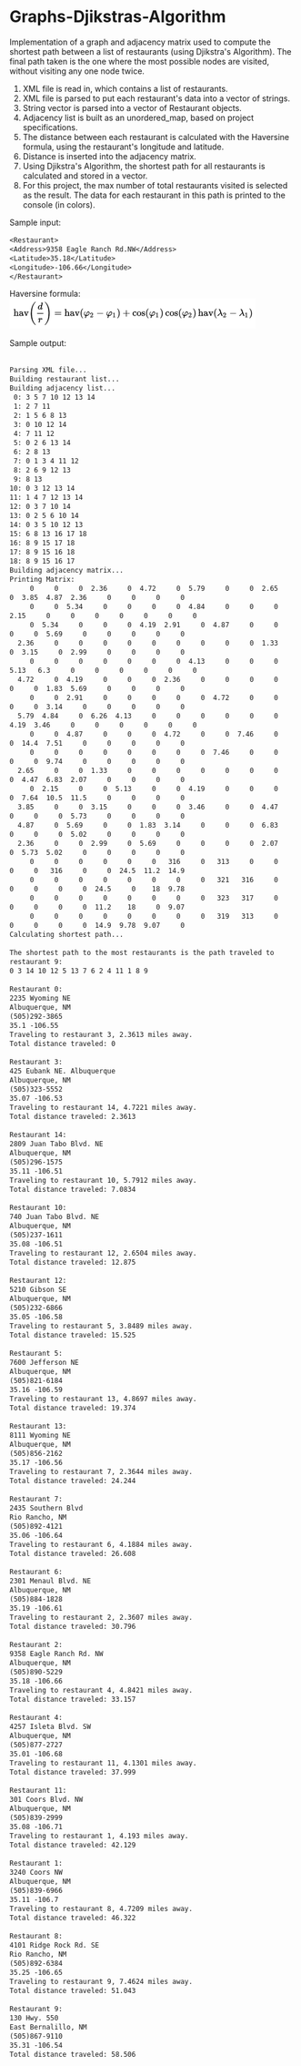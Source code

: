 # Graphs-Djikstras-Algorithm
Implementation of a graph and adjacency matrix used to compute the shortest path between a list of restaurants (using Djikstra's Algorithm). The final path taken is the one where the most possible nodes are visited, without visiting any one node twice.

1. XML file is read in, which contains a list of restaurants.
2. XML file is parsed to put each restaurant's data into a vector of strings.
3. String vector is parsed into a vector of Restaurant objects.
4. Adjacency list is built as an unordered_map, based on project specifications.
5. The distance between each restaurant is calculated with the Haversine formula, using the restaurant's longitude and latitude.
6. Distance is inserted into the adjacency matrix.
7. Using Djikstra's Algorithm, the shortest path for all restaurants is calculated and stored in a vector.
8. For this project, the max number of total restaurants visited is selected as the result. The data for each restaurant in this path is printed to the console (in colors).

Sample input:
```
<Restaurant>
<Address>9358 Eagle Ranch Rd.NW</Address>
<Latitude>35.18</Latitude>
<Longitude>-106.66</Longitude>
</Restaurant>
```
Haversine formula:
![Haversine Formula image](https://github.com/niente/Graphs-Djikstras-Algorithm/blob/master/haversineformula.png)


Sample output:

```Opening input file: Restaurants.XML

Parsing XML file...
Building restaurant list...
Building adjacency list...
 0: 3 5 7 10 12 13 14
 1: 2 7 11
 2: 1 5 6 8 13
 3: 0 10 12 14
 4: 7 11 12
 5: 0 2 6 13 14
 6: 2 8 13
 7: 0 1 3 4 11 12
 8: 2 6 9 12 13
 9: 8 13
10: 0 3 12 13 14
11: 1 4 7 12 13 14
12: 0 3 7 10 14
13: 0 2 5 6 10 14
14: 0 3 5 10 12 13
15: 6 8 13 16 17 18
16: 8 9 15 17 18
17: 8 9 15 16 18
18: 8 9 15 16 17
Building adjacency matrix...
Printing Matrix:
     0     0     0  2.36     0  4.72     0  5.79     0     0  2.65     0  3.85  4.87  2.36     0     0     0     0
     0     0  5.34     0     0     0     0  4.84     0     0     0  2.15     0     0     0     0     0     0     0
     0  5.34     0     0     0  4.19  2.91     0  4.87     0     0     0     0  5.69     0     0     0     0     0
  2.36     0     0     0     0     0     0     0     0     0  1.33     0  3.15     0  2.99     0     0     0     0
     0     0     0     0     0     0     0  4.13     0     0     0  5.13   6.3     0     0     0     0     0     0
  4.72     0  4.19     0     0     0  2.36     0     0     0     0     0     0  1.83  5.69     0     0     0     0
     0     0  2.91     0     0     0     0     0  4.72     0     0     0     0  3.14     0     0     0     0     0
  5.79  4.84     0  6.26  4.13     0     0     0     0     0     0  4.19  3.46     0     0     0     0     0     0
     0     0  4.87     0     0     0  4.72     0     0  7.46     0     0  14.4  7.51     0     0     0     0     0
     0     0     0     0     0     0     0     0  7.46     0     0     0     0  9.74     0     0     0     0     0
  2.65     0     0  1.33     0     0     0     0     0     0     0     0  4.47  6.83  2.07     0     0     0     0
     0  2.15     0     0  5.13     0     0  4.19     0     0     0     0  7.64  10.5  11.5     0     0     0     0
  3.85     0     0  3.15     0     0     0  3.46     0     0  4.47     0     0     0  5.73     0     0     0     0
  4.87     0  5.69     0     0  1.83  3.14     0     0     0  6.83     0     0     0  5.02     0     0     0     0
  2.36     0     0  2.99     0  5.69     0     0     0     0  2.07     0  5.73  5.02     0     0     0     0     0
     0     0     0     0     0     0   316     0   313     0     0     0     0   316     0     0  24.5  11.2  14.9
     0     0     0     0     0     0     0     0   321   316     0     0     0     0     0  24.5     0    18  9.78
     0     0     0     0     0     0     0     0   323   317     0     0     0     0     0  11.2    18     0  9.07
     0     0     0     0     0     0     0     0   319   313     0     0     0     0     0  14.9  9.78  9.07     0
Calculating shortest path...

The shortest path to the most restaurants is the path traveled to restaurant 9:
0 3 14 10 12 5 13 7 6 2 4 11 1 8 9

Restaurant 0:
2235 Wyoming NE
Albuquerque, NM
(505)292-3865
35.1 -106.55
Traveling to restaurant 3, 2.3613 miles away.
Total distance traveled: 0

Restaurant 3:
425 Eubank NE. Albuquerque
Albuquerque, NM
(505)323-5552
35.07 -106.53
Traveling to restaurant 14, 4.7221 miles away.
Total distance traveled: 2.3613

Restaurant 14:
2809 Juan Tabo Blvd. NE
Albuquerque, NM
(505)296-1575
35.11 -106.51
Traveling to restaurant 10, 5.7912 miles away.
Total distance traveled: 7.0834

Restaurant 10:
740 Juan Tabo Blvd. NE
Albuquerque, NM
(505)237-1611
35.08 -106.51
Traveling to restaurant 12, 2.6504 miles away.
Total distance traveled: 12.875

Restaurant 12:
5210 Gibson SE
Albuquerque, NM
(505)232-6866
35.05 -106.58
Traveling to restaurant 5, 3.8489 miles away.
Total distance traveled: 15.525

Restaurant 5:
7600 Jefferson NE
Albuquerque, NM
(505)821-6184
35.16 -106.59
Traveling to restaurant 13, 4.8697 miles away.
Total distance traveled: 19.374

Restaurant 13:
8111 Wyoming NE
Albuquerque, NM
(505)856-2162
35.17 -106.56
Traveling to restaurant 7, 2.3644 miles away.
Total distance traveled: 24.244

Restaurant 7:
2435 Southern Blvd
Rio Rancho, NM
(505)892-4121
35.06 -106.64
Traveling to restaurant 6, 4.1884 miles away.
Total distance traveled: 26.608

Restaurant 6:
2301 Menaul Blvd. NE
Albuquerque, NM
(505)884-1828
35.19 -106.61
Traveling to restaurant 2, 2.3607 miles away.
Total distance traveled: 30.796

Restaurant 2:
9358 Eagle Ranch Rd. NW
Albuquerque, NM
(505)890-5229
35.18 -106.66
Traveling to restaurant 4, 4.8421 miles away.
Total distance traveled: 33.157

Restaurant 4:
4257 Isleta Blvd. SW
Albuquerque, NM
(505)877-2727
35.01 -106.68
Traveling to restaurant 11, 4.1301 miles away.
Total distance traveled: 37.999

Restaurant 11:
301 Coors Blvd. NW
Albuquerque, NM
(505)839-2999
35.08 -106.71
Traveling to restaurant 1, 4.193 miles away.
Total distance traveled: 42.129

Restaurant 1:
3240 Coors NW
Albuquerque, NM
(505)839-6966
35.11 -106.7
Traveling to restaurant 8, 4.7209 miles away.
Total distance traveled: 46.322

Restaurant 8:
4101 Ridge Rock Rd. SE
Rio Rancho, NM
(505)892-6384
35.25 -106.65
Traveling to restaurant 9, 7.4624 miles away.
Total distance traveled: 51.043

Restaurant 9:
130 Hwy. 550
East Bernalillo, NM
(505)867-9110
35.31 -106.54
Total distance traveled: 58.506
```
